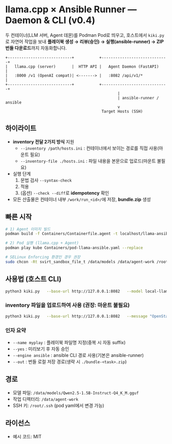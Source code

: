 # llama.cpp × Ansible Runner — Daemon & CLI (v0.4)

두 컨테이너(LLM 서버, Agent 데몬)를 Podman Pod로 띄우고, 호스트에서 `kiki.py`로 자연어 작업을 보내
**플레이북 생성 → 리뷰(승인) → 실행(ansible-runner) → ZIP 번들 다운로드**까지 자동화합니다.

```
+----------------------------+           +-----------------------------+
|   llama.cpp (server)       |  HTTP API |   Agent Daemon (FastAPI)   |
|   :8000 /v1 (OpenAI compat)| <-------> |   :8082 /api/v1/*          |
+----------------------------+           +-----------------------------+
                                                 |
                                                 | ansible-runner / ansible
                                                 v
                                          Target Hosts (SSH)
```

## 하이라이트
- **inventory 전달 2가지 방식** 지원
  - `--inventory /path/hosts.ini` : 컨테이너에서 보이는 경로를 직접 사용(마운트 필요)
  - `--inventory-file ./hosts.ini` : 파일 내용을 본문으로 업로드(마운트 불필요)
- 실행 단계
  1) 문법 검사 `--syntax-check`
  2) 적용
  3) (옵션) `--check --diff`로 **idempotency** 확인
- 모든 산출물은 컨테이너 내부 `/work/run_<id>/`에 저장, **bundle.zip** 생성

## 빠른 시작
```bash
# 1) Agent 이미지 빌드
podman build -f Containers/Containerfile.agent -t localhost/llama-ansible-agent:latest .

# 2) Pod 실행 (llama.cpp + Agent)
podman play kube Containers/pod-llama-ansible.yaml --replace

# SELinux Enforcing 환경인 경우 권장
sudo chcon -Rt svirt_sandbox_file_t /data/models /data/agent-work /root/.ssh
```

## 사용법 (호스트 CLI)
```bash
python3 kiki.py   --base-url http://127.0.0.1:8082   --model local-llama   --message "HTTPD 설치 및 index.html 배포"   --max-token 256   --temperature 0.5   --inventory "node1,node2,node3"   --verify all
```

### inventory 파일을 업로드하여 사용 (권장: 마운트 불필요)
```bash
python3 kiki.py   --base-url http://127.0.0.1:8082   --message "OpenStack 프로젝트/유저/네트워크 자동 생성"   --inventory "ignored"   --inventory-file ./hosts.ini   --verify all
```

### 인자 요약
- `--name myplay` : 플레이북 파일명 지정(중복 시 자동 suffix)
- `--yes` : 미리보기 후 자동 승인
- `--engine ansible` : ansible CLI 경로 사용(기본은 ansible-runner)
- `--out` : 번들 로컬 저장 경로(생략 시 `./bundle-<task>.zip`)

## 경로
- 모델 파일: `/data/models/Qwen2.5-1.5B-Instruct-Q4_K_M.gguf`
- 작업 디렉터리: `/data/agent-work`
- SSH 키: `/root/.ssh` (pod yaml에서 변경 가능)

## 라이선스
- 예시 코드: MIT
